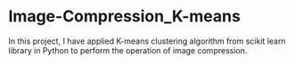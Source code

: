 # Image-Compression_K-means
In this project, I have applied K-means clustering algorithm from scikit learn library in Python to perform the operation of image compression.
